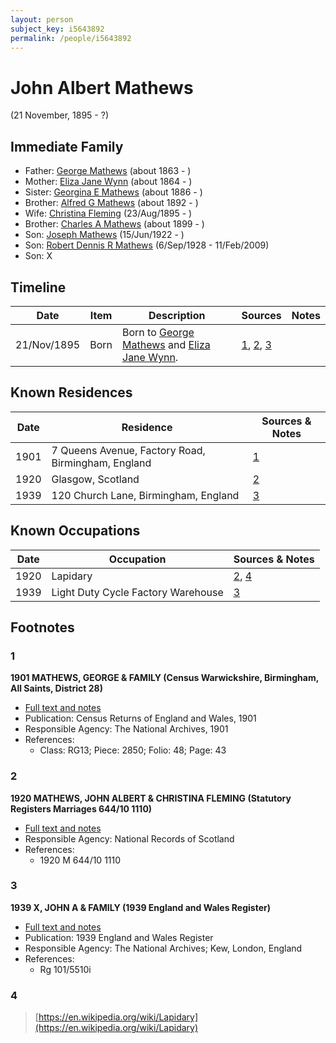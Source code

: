 ```yaml
---
layout: person
subject_key: i5643892
permalink: /people/i5643892
---
```


# John Albert Mathews
(21 November, 1895 - ?)

## Immediate Family

* Father: [George Mathews](./@7150388@-george-mathews-b1863-d.md) (about 1863 - )
* Mother: [Eliza Jane Wynn](./@63437677@-eliza-jane-wynn-b1864-d.md) (about 1864 - )
* Sister: [Georgina E Mathews](./@84093657@-georgina-e-mathews-b1886-d.md) (about 1886 - )
* Brother: [Alfred G Mathews](./@71188720@-alfred-g-mathews-b1892-d.md) (about 1892 - )
* Wife: [Christina Fleming](./@89446044@-christina-fleming-b1895-8-23-d.md) (23/Aug/1895 - )
* Brother: [Charles A Mathews](./@74822247@-charles-a-mathews-b1899-d.md) (about 1899 - )
* Son: [Joseph Mathews](./@98232688@-joseph-mathews-b1922-6-15-d.md) (15/Jun/1922 - )
* Son: [Robert Dennis R Mathews](./@58223940@-robert-dennis-r-mathews-b1928-9-6-d2009-2-11.md) (6/Sep/1928 - 11/Feb/2009)
* Son: X

## Timeline

Date | Item | Description | Sources | Notes
---|---|---|---|---
21/Nov/1895 | Born | Born to [George Mathews](./@7150388@-george-mathews-b1863-d.md) and [Eliza Jane Wynn](./@63437677@-eliza-jane-wynn-b1864-d.md). | [1](#1), [2](#2), [3](#3) | 

## Known Residences

Date | Residence | Sources & Notes
---|---|---
1901 | 7 Queens Avenue, Factory Road, Birmingham, England | [1](#1)
1920 | Glasgow, Scotland | [2](#2)
1939 | 120 Church Lane, Birmingham, England | [3](#3)

## Known Occupations

Date | Occupation | Sources & Notes
---|---|---
1920 | Lapidary | [2](#2), [4](#4)
1939 | Light Duty Cycle Factory Warehouse | [3](#3)

## Footnotes

### 1

**1901 MATHEWS, GEORGE & FAMILY (Census Warwickshire, Birmingham, All Saints, District 28)**

* [Full text and notes](../sources/@99059524@-1901-mathews,-george-&-family-census-warwickshire,-birmingham,-all-saints,-district-28-.md)
* Publication: Census Returns of England and Wales, 1901
* Responsible Agency: The National Archives, 1901
* References: 
  * Class: RG13; Piece: 2850; Folio: 48; Page: 43

### 2

**1920 MATHEWS, JOHN ALBERT & CHRISTINA FLEMING (Statutory Registers Marriages 644/10 1110)**

* [Full text and notes](../sources/@22441442@-1920-mathews,-john-albert-&-christina-fleming-statutory-registers-marriages-644-10-1110-.md)
* Responsible Agency: National Records of Scotland
* References: 
  * 1920 M 644/10 1110

### 3

**1939 X, JOHN A & FAMILY (1939 England and Wales Register)**

* [Full text and notes](../sources/@8791600@-1939-mathews,-john-a-&-family-1939-england-and-wales-register-.md)
* Publication: 1939 England and Wales Register
* Responsible Agency: The National Archives; Kew, London, England
* References: 
  * Rg 101/5510i

### 4

> [https://en.wikipedia.org/wiki/Lapidary](https://en.wikipedia.org/wiki/Lapidary)
>


